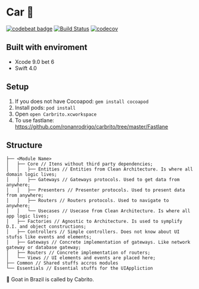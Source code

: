 # Car 🐐
[![codebeat badge](https://codebeat.co/badges/40a7d80d-a468-42d6-8061-9ca01e426aeb)](https://codebeat.co/projects/github-com-ronanrodrigo-carbrito-master) [![Build Status](https://www.bitrise.io/app/6e4614b5869bfc76/status.svg?token=_Qi9Zsdhv-akGBa0PPg4Eg&branch=master)](https://www.bitrise.io/app/6e4614b5869bfc76) [![codecov](https://codecov.io/gh/ronanrodrigo/carbrito/branch/master/graph/badge.svg)](https://codecov.io/gh/ronanrodrigo/carbrito)

## Built with enviroment
- Xcode 9.0 bet 6
- Swift 4.0

## Setup
1. If you does not have Cocoapod: `gem install cocoapod`
1. Install pods: `pod install`
1. Open `open Carbrito.xcworkspace`
1. To use fastlane: https://github.com/ronanrodrigo/carbrito/tree/master/Fastlane

## Structure
```
├── <Module Name>
│   ├── Core // Itens without third party dependencies;
│   │   ├── Entities // Entities from Clean Architecture. Is where all domain logic lives;
│   │   ├── Gateways // Gateways protocols. Used to get data from anywhere;
│   │   ├── Presenters // Presenter protocols. Used to present data from anywhere;
│   │   ├── Routers // Routers protocols. Used to navigate to anywhere;
│   │   └── Usecases // Usecase from Clean Architecture. Is where all app logic lives;
│   ├── Factories // Agnostic to Architecture. Is used to symplify D.I. and object constructions;
│   ├── Controllers // Simple controllers. Does not know about UI stufss like events and elements;
│   ├── Gateways // Concrete implementation of gateways. Like network gateway or database gateway;
│   ├── Routers // Concrete implementation of routers;
│   └── Views // UI elements and events are placed here;
├── Common // Shared stuffs accros modules
└── Essentials // Essential stuffs for the UIAppliction
```

🐐 Goat in Brazil is called by Cabrito.
